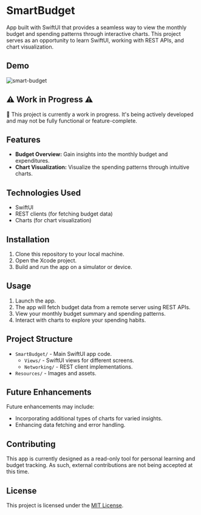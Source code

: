 #  SmartBudget

App built with SwiftUI that provides a seamless way to view the monthly budget and spending patterns through interactive charts. This project serves as an opportunity to learn SwiftUI, working with REST APIs, and chart visualization.

## Demo
![smart-budget](https://github.com/user-attachments/assets/41ffdb27-a0fc-4f3e-b16b-c59c29711544)

## ⚠️ Work in Progress ⚠️

🚧 This project is currently a work in progress. It's being actively developed and may not be fully functional or feature-complete.

## Features

- **Budget Overview:** Gain insights into the monthly budget and expenditures.
- **Chart Visualization:** Visualize the spending patterns through intuitive charts.

## Technologies Used

- SwiftUI
- REST clients (for fetching budget data)
- Charts (for chart visualization)

## Installation

1. Clone this repository to your local machine.
2. Open the Xcode project.
3. Build and run the app on a simulator or device.

## Usage

1. Launch the app.
2. The app will fetch budget data from a remote server using REST APIs.
3. View your monthly budget summary and spending patterns.
4. Interact with charts to explore your spending habits.

## Project Structure

- `SmartBudget/` - Main SwiftUI app code.
  - `Views/` - SwiftUI views for different screens.
  - `Networking/` - REST client implementations.
- `Resources/` - Images and assets.

## Future Enhancements

Future enhancements may include:
- Incorporating additional types of charts for varied insights.
- Enhancing data fetching and error handling.

## Contributing

This app is currently designed as a read-only tool for personal learning and budget tracking. As such, external contributions are not being accepted at this time.

## License

This project is licensed under the [MIT License](LICENSE).
